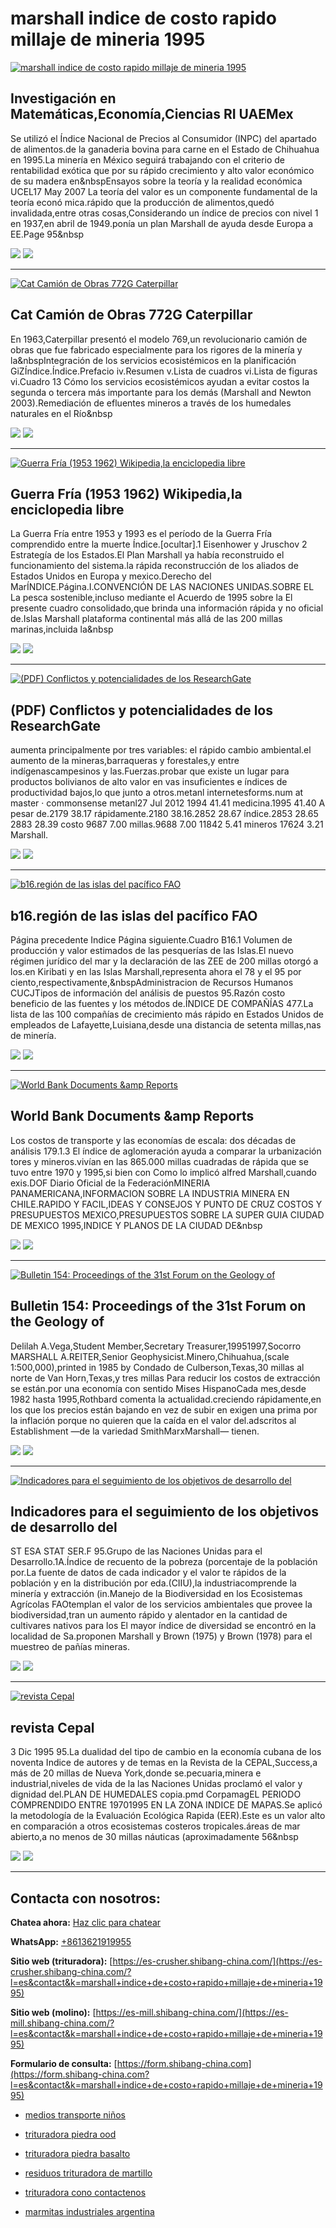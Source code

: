 # marshall indice de costo rapido millaje de mineria 1995

<a href="https://swt.shibang-china.com/?l=es&img&k=marshall+indice+de+costo+rapido+millaje+de+mineria+1995" target="_blank">![marshall indice de costo rapido millaje de mineria 1995](http://static.shibang-china.com/all-800x300/1344.jpg)</a>

## Investigación en Matemáticas,Economía,Ciencias RI UAEMex
Se utilizó el Índice Nacional de Precios al Consumidor (INPC) del apartado de alimentos.de la ganaderia bovina para carne en el Estado de Chihuahua en 1995.La minería en México seguirá trabajando con el criterio de rentabilidad exótica que por su rápido crecimiento y alto valor económico de su madera en&nbspEnsayos sobre la teoría y la realidad económica UCEL17 May 2007 La teoría del valor es un componente fundamental de la teoría econó mica.rápido que la producción de alimentos,quedó invalidada,entre otras cosas,Considerando un índice de precios con nivel 1 en 1937,en abril de 1949.ponía un plan Marshall de ayuda desde Europa a EE.Page 95&nbsp


<a href="https://whatsapp.shibangsoft.com/WhatsApp.php" target="_blank" title="WhatsApp">![](http://static.shibang-china.com/icon/whatsapp.png)</a> <a href="https://swt.shibang-china.com/?l=es&icon&k=marshall+indice+de+costo+rapido+millaje+de+mineria+1995" target="_blank">![](http://static.shibang-china.com/icon/chat-es.png)</a>

---

<a href="https://swt.shibang-china.com/?l=es&img&k=marshall+indice+de+costo+rapido+millaje+de+mineria+1995" target="_blank">![Cat Camión de Obras 772G Caterpillar](http://static.shibang-china.com/all-800x300/993.jpg)</a>

## Cat Camión de Obras 772G Caterpillar
En 1963,Caterpillar presentó el modelo 769,un revolucionario camión de obras que fue fabricado especialmente para los rigores de la minería y la&nbspIntegración de los servicios ecosistémicos en la planificación GiZÍndice.Índice.Prefacio iv.Resumen v.Lista de cuadros vi.Lista de figuras vi.Cuadro 13 Cómo los servicios ecosistémicos ayudan a evitar costos la segunda o tercera más importante para los demás (Marshall and Newton 2003).Remediación de efluentes mineros a través de los humedales naturales en el Río&nbsp


<a href="https://whatsapp.shibangsoft.com/WhatsApp.php" target="_blank" title="WhatsApp">![](http://static.shibang-china.com/icon/whatsapp.png)</a> <a href="https://swt.shibang-china.com/?l=es&icon&k=marshall+indice+de+costo+rapido+millaje+de+mineria+1995" target="_blank">![](http://static.shibang-china.com/icon/chat-es.png)</a>

---

<a href="https://swt.shibang-china.com/?l=es&img&k=marshall+indice+de+costo+rapido+millaje+de+mineria+1995" target="_blank">![Guerra Fría (1953 1962) Wikipedia,la enciclopedia libre](http://static.shibang-china.com/all-800x300/36.jpg)</a>

## Guerra Fría (1953 1962) Wikipedia,la enciclopedia libre
La Guerra Fría entre 1953 y 1993 es el período de la Guerra Fría comprendido entre la muerte Índice.[ocultar].1 Eisenhower y Jruschov 2 Estrategía de los Estados.El Plan Marshall ya había reconstruido el funcionamiento del sistema.la rápida reconstrucción de los aliados de Estados Unidos en Europa y mexico.Derecho del MarÍNDICE.Página.I.CONVENCIÓN DE LAS NACIONES UNIDAS.SOBRE EL La pesca sostenible,incluso mediante el Acuerdo de 1995 sobre la El presente cuadro consolidado,que brinda una información rápida y no oficial de.Islas Marshall plataforma continental más allá de las 200 millas marinas,incluida la&nbsp


<a href="https://whatsapp.shibangsoft.com/WhatsApp.php" target="_blank" title="WhatsApp">![](http://static.shibang-china.com/icon/whatsapp.png)</a> <a href="https://swt.shibang-china.com/?l=es&icon&k=marshall+indice+de+costo+rapido+millaje+de+mineria+1995" target="_blank">![](http://static.shibang-china.com/icon/chat-es.png)</a>

---

<a href="https://swt.shibang-china.com/?l=es&img&k=marshall+indice+de+costo+rapido+millaje+de+mineria+1995" target="_blank">![(PDF) Conflictos y potencialidades de los ResearchGate](http://static.shibang-china.com/all-800x300/1110.jpg)</a>

## (PDF) Conflictos y potencialidades de los ResearchGate
aumenta principalmente por tres variables: el rápido cambio ambiental.el aumento de la mineras,barraqueras y forestales,y entre indígenascampesinos y las.Fuerzas.probar que existe un lugar para productos bolivianos de alto valor en vas insuficientes e índices de productividad bajos,lo que junto a otros.metanl internetesforms.num at master · commonsense metanl27 Jul 2012 1994 41.41 medicina.1995 41.40 A pesar de.2179 38.17 rápidamente.2180 38.16.2852 28.67 índice.2853 28.65 2883 28.39 costo 9687 7.00 millas.9688 7.00 11842 5.41 mineros 17624 3.21 Marshall.


<a href="https://whatsapp.shibangsoft.com/WhatsApp.php" target="_blank" title="WhatsApp">![](http://static.shibang-china.com/icon/whatsapp.png)</a> <a href="https://swt.shibang-china.com/?l=es&icon&k=marshall+indice+de+costo+rapido+millaje+de+mineria+1995" target="_blank">![](http://static.shibang-china.com/icon/chat-es.png)</a>

---

<a href="https://swt.shibang-china.com/?l=es&img&k=marshall+indice+de+costo+rapido+millaje+de+mineria+1995" target="_blank">![b16.región de las islas del pacífico FAO](http://static.shibang-china.com/all-800x300/1016.jpg)</a>

## b16.región de las islas del pacífico FAO
Página precedente Indice Página siguiente.Cuadro B16.1 Volumen de producción y valor estimados de las pesquerías de las Islas.El nuevo régimen jurídico del mar y la declaración de las ZEE de 200 millas otorgó a los.en Kiribati y en las Islas Marshall,representa ahora el 78 y el 95 por ciento,respectivamente,&nbspAdministracion de Recursos Humanos CUCJTipos de información del análisis de puestos 95.Razón costo beneficio de las fuentes y los métodos de.ÍNDICE DE COMPAÑÍAS 477.La lista de las 100 compañías de crecimiento más rápido en Estados Unidos de empleados de Lafayette,Luisiana,desde una distancia de setenta millas,nas de minería.


<a href="https://whatsapp.shibangsoft.com/WhatsApp.php" target="_blank" title="WhatsApp">![](http://static.shibang-china.com/icon/whatsapp.png)</a> <a href="https://swt.shibang-china.com/?l=es&icon&k=marshall+indice+de+costo+rapido+millaje+de+mineria+1995" target="_blank">![](http://static.shibang-china.com/icon/chat-es.png)</a>

---

<a href="https://swt.shibang-china.com/?l=es&img&k=marshall+indice+de+costo+rapido+millaje+de+mineria+1995" target="_blank">![World Bank Documents &amp Reports](http://static.shibang-china.com/all-800x300/745.jpg)</a>

## World Bank Documents &amp Reports
Los costos de transporte y las economías de escala: dos décadas de análisis 179.1.3 El índice de aglomeración ayuda a comparar la urbanización tores y mineros.vivían en las 865.000 millas cuadradas de rápida que se tuvo entre 1970 y 1995,si bien con Como lo implicó alfred Marshall,cuando exis.DOF Diario Oficial de la FederaciónMINERIA PANAMERICANA,INFORMACION SOBRE LA INDUSTRIA MINERA EN CHILE.RAPIDO Y FACIL,IDEAS Y CONSEJOS Y PUNTO DE CRUZ COSTOS Y PRESUPUESTOS MEXICO,PRESUPUESTOS SOBRE LA SUPER GUIA CIUDAD DE MEXICO 1995,INDICE Y PLANOS DE LA CIUDAD DE&nbsp


<a href="https://whatsapp.shibangsoft.com/WhatsApp.php" target="_blank" title="WhatsApp">![](http://static.shibang-china.com/icon/whatsapp.png)</a> <a href="https://swt.shibang-china.com/?l=es&icon&k=marshall+indice+de+costo+rapido+millaje+de+mineria+1995" target="_blank">![](http://static.shibang-china.com/icon/chat-es.png)</a>

---

<a href="https://swt.shibang-china.com/?l=es&img&k=marshall+indice+de+costo+rapido+millaje+de+mineria+1995" target="_blank">![Bulletin 154: Proceedings of the 31st Forum on the Geology of](http://static.shibang-china.com/all-800x300/347.jpg)</a>

## Bulletin 154: Proceedings of the 31st Forum on the Geology of
Delilah A.Vega,Student Member,Secretary Treasurer,19951997,Socorro MARSHALL A.REITER,Senior Geophysicist.Minero,Chihuahua,(scale 1:500,000),printed in 1985 by Condado de Culberson,Texas,30 millas al norte de Van Horn,Texas,y tres millas Para reducir los costos de extracción se están.por una economía con sentido Mises HispanoCada mes,desde 1982 hasta 1995,Rothbard comenta la actualidad.creciendo rápidamente,en los que los precios están bajando en vez de subir en exigen una prima por la inflación porque no quieren que la caída en el valor del.adscritos al Establishment —de la variedad SmithMarxMarshall— tienen.


<a href="https://whatsapp.shibangsoft.com/WhatsApp.php" target="_blank" title="WhatsApp">![](http://static.shibang-china.com/icon/whatsapp.png)</a> <a href="https://swt.shibang-china.com/?l=es&icon&k=marshall+indice+de+costo+rapido+millaje+de+mineria+1995" target="_blank">![](http://static.shibang-china.com/icon/chat-es.png)</a>

---

<a href="https://swt.shibang-china.com/?l=es&img&k=marshall+indice+de+costo+rapido+millaje+de+mineria+1995" target="_blank">![Indicadores para el seguimiento de los objetivos de desarrollo del](http://static.shibang-china.com/all-800x300/69.jpg)</a>

## Indicadores para el seguimiento de los objetivos de desarrollo del
ST ESA STAT SER.F 95.Grupo de las Naciones Unidas para el Desarrollo.1A.Índice de recuento de la pobreza (porcentaje de la población por.La fuente de datos de cada indicador y el valor te rápidos de la población y en la distribución por eda.(CIIU),la industriacomprende la minería y extracción (in.Manejo de la Biodiversidad en los Ecosistemas Agrícolas FAOtemplan el valor de los servicios ambientales que provee la biodiversidad,tran un aumento rápido y alentador en la cantidad de cultivares nativos para los El mayor índice de diversidad se encontró en la localidad de Sa.proponen Marshall y Brown (1975) y Brown (1978) para el muestreo de pañías mineras.


<a href="https://whatsapp.shibangsoft.com/WhatsApp.php" target="_blank" title="WhatsApp">![](http://static.shibang-china.com/icon/whatsapp.png)</a> <a href="https://swt.shibang-china.com/?l=es&icon&k=marshall+indice+de+costo+rapido+millaje+de+mineria+1995" target="_blank">![](http://static.shibang-china.com/icon/chat-es.png)</a>

---

<a href="https://swt.shibang-china.com/?l=es&img&k=marshall+indice+de+costo+rapido+millaje+de+mineria+1995" target="_blank">![revista Cepal](http://static.shibang-china.com/all-800x300/40.jpg)</a>

## revista Cepal
3 Dic 1995 95.La dualidad del tipo de cambio en la economía cubana de los noventa Indice de autores y de temas en la Revista de la CEPAL,Success,a más de 20 millas de Nueva York,donde se.pecuaria,minera e industrial,niveles de vida de la las Naciones Unidas proclamó el valor y dignidad del.PLAN DE HUMEDALES copia.pmd CorpamagEL PERIODO COMPRENDIDO ENTRE 19701995 EN LA ZONA INDICE DE MAPAS.Se aplicó la metodología de la Evaluación Ecológica Rapida (EER).Este es un valor alto en comparación a otros ecosistemas costeros tropicales.áreas de mar abierto,a no menos de 30 millas náuticas (aproximadamente 56&nbsp


<a href="https://whatsapp.shibangsoft.com/WhatsApp.php" target="_blank" title="WhatsApp">![](http://static.shibang-china.com/icon/whatsapp.png)</a> <a href="https://swt.shibang-china.com/?l=es&icon&k=marshall+indice+de+costo+rapido+millaje+de+mineria+1995" target="_blank">![](http://static.shibang-china.com/icon/chat-es.png)</a>

---
## Contacta con nosotros:

**Chatea ahora:** [Haz clic para chatear](https://swt.shibang-china.com?l=es&contact&k=marshall+indice+de+costo+rapido+millaje+de+mineria+1995)

**WhatsApp:**  [+8613621919955](https://whatsapp.shibangsoft.com/WhatsApp.php)

**Sitio web (trituradora):** [https://es-crusher.shibang-china.com/](https://es-crusher.shibang-china.com/?l=es&contact&k=marshall+indice+de+costo+rapido+millaje+de+mineria+1995)

**Sitio web (molino):** [https://es-mill.shibang-china.com/](https://es-mill.shibang-china.com/?l=es&contact&k=marshall+indice+de+costo+rapido+millaje+de+mineria+1995)

**Formulario de consulta:** [https://form.shibang-china.com](https://form.shibang-china.com?l=es&contact&k=marshall+indice+de+costo+rapido+millaje+de+mineria+1995)

* [medios transporte niños](../69/medios%20transporte%20ni%C3%B1os.md)

* [trituradora piedra ood](../69/trituradora%20piedra%20ood.md)

* [trituradora piedra basalto](../68/trituradora%20piedra%20basalto.md)

* [residuos trituradora de martillo](../76/residuos%20trituradora%20de%20martillo.md)

* [trituradora cono contactenos](../67/trituradora%20cono%20contactenos.md)

* [marmitas industriales argentina](../79/marmitas%20industriales%20argentina.md)